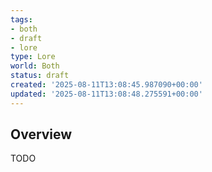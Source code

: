 ```yaml
---
tags:
- both
- draft
- lore
type: Lore
world: Both
status: draft
created: '2025-08-11T13:08:45.987090+00:00'
updated: '2025-08-11T13:08:48.275591+00:00'
---
```



## Overview

TODO
